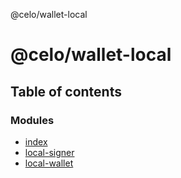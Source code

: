 @celo/wallet-local

# @celo/wallet-local

## Table of contents

### Modules

- [index](modules/index.md)
- [local-signer](modules/local_signer.md)
- [local-wallet](modules/local_wallet.md)
